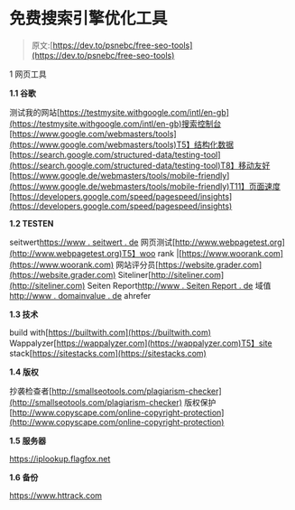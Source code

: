 # 免费搜索引擎优化工具

> 原文:[https://dev.to/psnebc/free-seo-tools](https://dev.to/psnebc/free-seo-tools)

1 网页工具

**1.1 谷歌**

测试我的网站[https://testmysite.withgoogle.com/intl/en-gb](https://testmysite.withgoogle.com/intl/en-gb)搜索控制台[https://www.google.com/webmasters/tools](https://www.google.com/webmasters/tools)T5】结构化数据[https://search.google.com/structured-data/testing-tool](https://search.google.com/structured-data/testing-tool)T8】移动友好[https://www.google.de/webmasters/tools/mobile-friendly](https://www.google.de/webmasters/tools/mobile-friendly)T11】页面速度[https://developers.google.com/speed/pagespeed/insights](https://developers.google.com/speed/pagespeed/insights)

**1.2 TESTEN**

seitwert[https://www . seitwert . de](https://www.seitwert.de)
网页测试[http://www.webpagetest.org](http://www.webpagetest.org)T5】woo rank |[https://www.woorank.com](https://www.woorank.com)
网站评分员[https://website.grader.com](https://website.grader.com)
Siteliner[http://siteliner.com](http://siteliner.com)
Seiten Report[http://www . Seiten Report . de](http://www.seitenreport.de)
域值[http://www . domainvalue . de](http://www.domainvalue.de)
ahrefer

**1.3 技术**

build with[https://builtwith.com](https://builtwith.com)
Wappalyzer[https://wappalyzer.com](https://wappalyzer.com)T5】site stack[https://sitestacks.com](https://sitestacks.com)

**1.4 版权**

抄袭检查者[http://smallseotools.com/plagiarism-checker](http://smallseotools.com/plagiarism-checker)
版权保护[http://www.copyscape.com/online-copyright-protection](http://www.copyscape.com/online-copyright-protection)

**1.5 服务器**

https://iplookup.flagfox.net

**1.6 备份**

https://www.httrack.com